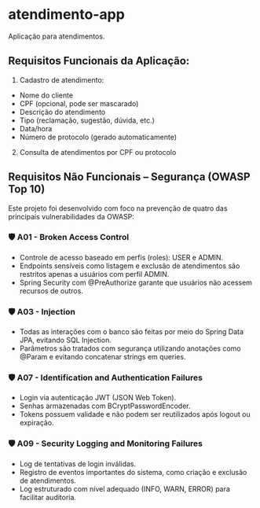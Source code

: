 # atendimento-app
Aplicação para atendimentos.

## Requisitos Funcionais da Aplicação:

1. Cadastro de atendimento:
- Nome do cliente
- CPF (opcional, pode ser mascarado)
- Descrição do atendimento
- Tipo (reclamação, sugestão, dúvida, etc.)
- Data/hora
- Número de protocolo (gerado automaticamente)

2. Consulta de atendimentos por CPF ou protocolo

## Requisitos Não Funcionais – Segurança (OWASP Top 10)

Este projeto foi desenvolvido com foco na prevenção de quatro das principais vulnerabilidades da OWASP:

### 🛡️ A01 - Broken Access Control
- Controle de acesso baseado em perfis (roles): USER e ADMIN.
- Endpoints sensíveis como listagem e exclusão de atendimentos são restritos apenas a usuários com perfil ADMIN.
- Spring Security com @PreAuthorize garante que usuários não acessem recursos de outros.

### 🛡️ A03 - Injection
- Todas as interações com o banco são feitas por meio do Spring Data JPA, evitando SQL Injection.
- Parâmetros são tratados com segurança utilizando anotações como @Param e evitando concatenar strings em queries.

### 🛡️ A07 - Identification and Authentication Failures
- Login via autenticação JWT (JSON Web Token).
- Senhas armazenadas com BCryptPasswordEncoder.
- Tokens possuem validade e não podem ser reutilizados após logout ou expiração.

### 🛡️ A09 - Security Logging and Monitoring Failures
- Log de tentativas de login inválidas.
- Registro de eventos importantes do sistema, como criação e exclusão de atendimentos.
- Log estruturado com nível adequado (INFO, WARN, ERROR) para facilitar auditoria.

